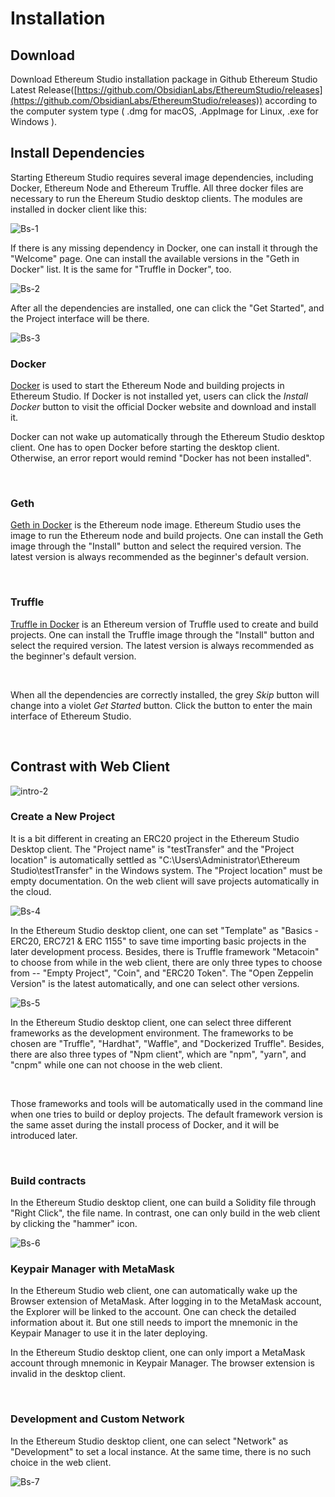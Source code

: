 # Installation

## Download

Download Ethereum Studio installation package in Github Ethereum Studio Latest Release([https://github.com/ObsidianLabs/EthereumStudio/releases](https://github.com/ObsidianLabs/EthereumStudio/releases)) according to the computer system type ( .dmg for macOS, .AppImage for Linux, .exe for Windows ).


## Install Dependencies

Starting Ethereum Studio requires several image dependencies, including Docker, Ethereum Node and Ethereum Truffle. All three docker files are necessary to run the Ehereum Studio desktop clients. The modules are installed in docker client like this:

![Bs-1](/pic/Bs-1.png)

If there is any missing dependency in Docker, one can install it through the "Welcome" page. One can install the available versions in the "Geth in Docker" list. It is the same for "Truffle in Docker", too.

![Bs-2](/pic/Bs-2.png)

After all the dependencies are installed, one can click the "Get Started", and the Project interface will be there.

![Bs-3](/pic/Bs-3.png)

### Docker

[Docker](https://www.docker.com/) is used to start the Ethereum Node and building projects in Ethereum Studio. If Docker is not installed yet, users can click the *Install Docker* button to visit the official Docker website and download and install it.


Docker can not wake up automatically through the Ethereum Studio desktop client. One has to open Docker before starting the desktop client. Otherwise, an error report would remind "Docker has not been installed".

 

### Geth

[Geth in Docker](https://github.com/ethereum/go-ethereum) is the Ethereum node image. Ethereum Studio uses the image to run the Ethereum node and build projects. One can install the Geth image through the "Install" button and select the required version. The latest version is always recommended as the beginner's default version.

 

### Truffle

[Truffle in Docker](https://github.com/trufflesuite/truffle) is an Ethereum version of Truffle used to create and build projects. One can install the Truffle image through the "Install" button and select the required version. The latest version is always recommended as the beginner's default version.

 

When all the dependencies are correctly installed, the grey *Skip* button will change into a violet *Get Started* button. Click the button to enter the main interface of Ethereum Studio.

 
## Contrast with Web Client

![intro-2](/pic/intro-2.png)

### Create a New Project

It is a bit different in creating an ERC20 project in the Ethereum Studio Desktop client. The "Project name" is "testTransfer" and the "Project location" is automatically settled as "C:\Users\Administrator\Ethereum Studio\testTransfer" in the Windows system. The "Project location" must be empty documentation. On the web client will save projects automatically in the cloud.

![Bs-4](/pic/Bs-4.png)

In the Ethereum Studio desktop client, one can set "Template" as "Basics - ERC20, ERC721 & ERC 1155" to save time importing basic projects in the later development process. Besides, there is Truffle framework "Metacoin" to choose from while in the web client, there are only three types to choose from -- "Empty Project", "Coin", and "ERC20 Token". The "Open Zeppelin Version" is the latest automatically, and one can select other versions.

![Bs-5](/pic/Bs-5.png)

In the Ethereum Studio desktop client, one can select three different frameworks as the development environment. The frameworks to be chosen are "Truffle", "Hardhat", "Waffle", and "Dockerized Truffle". Besides, there are also three types of "Npm client", which are "npm", "yarn", and "cnpm" while one can not choose in the web client.

 

Those frameworks and tools will be automatically used in the command line when one tries to build or deploy projects. The default framework version is the same asset during the install process of Docker, and it will be introduced later.

 

### Build contracts

In the Ethereum Studio desktop client, one can build a Solidity file through "Right Click", the file name. In contrast, one can only build in the web client by clicking the "hammer" icon.

![Bs-6](/pic/Bs-6.png)

### Keypair Manager with MetaMask

In the Ethereum Studio web client, one can automatically wake up the Browser extension of MetaMask. After logging in to the MetaMask account, the Explorer will be linked to the account. One can check the detailed information about it. But one still needs to import the mnemonic in the Keypair Manager to use it in the later deploying. 

In the Ethereum Studio desktop client, one can only import a MetaMask account through mnemonic in Keypair Manager. The browser extension is invalid in the desktop client.

 

### Development and Custom Network

In the Ethereum Studio desktop client, one can select "Network" as "Development" to set a local instance. At the same time, there is no such choice in the web client.


![Bs-7](/pic/Bs-7.png)
